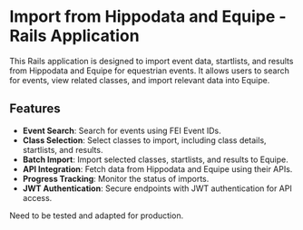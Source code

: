 
# Import from Hippodata and Equipe - Rails Application

This Rails application is designed to import event data, startlists, and results from Hippodata and Equipe for equestrian events. It allows users to search for events, view related classes, and import relevant data into Equipe.

## Features
- **Event Search**: Search for events using FEI Event IDs.
- **Class Selection**: Select classes to import, including class details, startlists, and results.
- **Batch Import**: Import selected classes, startlists, and results to Equipe.
- **API Integration**: Fetch data from Hippodata and Equipe using their APIs.
- **Progress Tracking**: Monitor the status of imports.
- **JWT Authentication**: Secure endpoints with JWT authentication for API access.

Need to be tested and adapted for production.